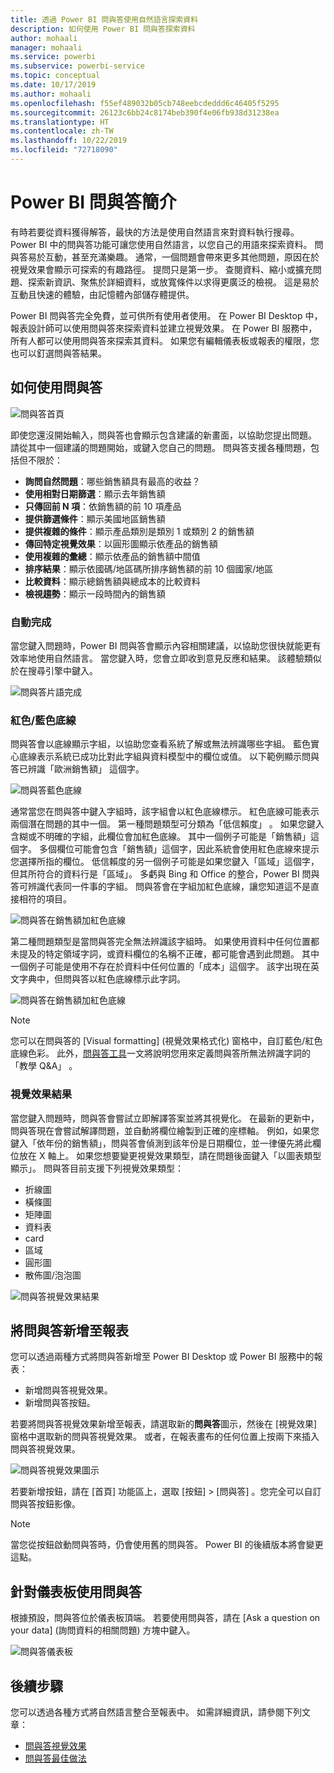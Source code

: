 ```yaml
---
title: 透過 Power BI 問與答使用自然語言探索資料
description: 如何使用 Power BI 問與答探索資料
author: mohaali
manager: mohaali
ms.service: powerbi
ms.subservice: powerbi-service
ms.topic: conceptual
ms.date: 10/17/2019
ms.author: mohaali
ms.openlocfilehash: f55ef489032b05cb748eebcdeddd6c46405f5295
ms.sourcegitcommit: 26123c6bb24c8174beb390f4e06fb938d31238ea
ms.translationtype: HT
ms.contentlocale: zh-TW
ms.lasthandoff: 10/22/2019
ms.locfileid: "72718090"
---
```

# <a name="intro-to-power-bi-qa"></a>Power BI 問與答簡介

有時若要從資料獲得解答，最快的方法是使用自然語言來對資料執行搜尋。 Power BI 中的問與答功能可讓您使用自然語言，以您自己的用語來探索資料。 問與答易於互動，甚至充滿樂趣。 通常，一個問題會帶來更多其他問題，原因在於視覺效果會顯示可探索的有趣路徑。 提問只是第一步。 查閱資料、縮小或擴充問題、探索新資訊、聚焦於詳細資料，或放寬條件以求得更廣泛的檢視。 這是易於互動且快速的體驗，由記憶體內部儲存體提供。 

Power BI 問與答完全免費，並可供所有使用者使用。 在 Power BI Desktop 中，報表設計師可以使用問與答來探索資料並建立視覺效果。 在 Power BI 服務中，所有人都可以使用問與答來探索其資料。 如果您有編輯儀表板或報表的權限，您也可以釘選問與答結果。

## <a name="how-to-use-qa"></a>如何使用問與答

![問與答首頁](media/qna-visual.png)

即使您還沒開始輸入，問與答也會顯示包含建議的新畫面，以協助您提出問題。 請從其中一個建議的問題開始，或鍵入您自己的問題。 問與答支援各種問題，包括但不限於：

- **詢問自然問題**：哪些銷售額具有最高的收益？
- **使用相對日期篩選**：顯示去年銷售額
- **只傳回前 N 項**：依銷售額的前 10 項產品
- **提供篩選條件**：顯示美國地區銷售額
- **提供複雜的條件**：顯示產品類別是類別 1 或類別 2 的銷售額
- **傳回特定視覺效果**：以圓形圖顯示依產品的銷售額
- **使用複雜的彙總**：顯示依產品的銷售額中間值
- **排序結果**：顯示依國碼/地區碼所排序銷售額的前 10 個國家/地區
- **比較資料**：顯示總銷售額與總成本的比較資料
- **檢視趨勢**：顯示一段時間內的銷售額

### <a name="autocomplete"></a>自動完成

當您鍵入問題時，Power BI 問與答會顯示內容相關建議，以協助您很快就能更有效率地使用自然語言。 當您鍵入時，您會立即收到意見反應和結果。 該體驗類似於在搜尋引擎中鍵入。

![問與答片語完成](media/qna-suggestion-phrase-completion.png)

### <a name="redblue-underlines"></a>紅色/藍色底線

問與答會以底線顯示字組，以協助您查看系統了解或無法辨識哪些字組。 藍色實心底線表示系統已成功比對此字組與資料模型中的欄位或值。 以下範例顯示問與答已辨識「歐洲銷售額」  這個字。

![問與答藍色底線](media/qna-blue-underline.png)

通常當您在問與答中鍵入字組時，該字組會以紅色底線標示。 紅色底線可能表示兩個潛在問題的其中一個。 第一種問題類型可分類為「低信賴度」  。 如果您鍵入含糊或不明確的字組，此欄位會加紅色底線。 其中一個例子可能是「銷售額」這個字。 多個欄位可能會包含「銷售額」這個字，因此系統會使用紅色底線來提示您選擇所指的欄位。 低信賴度的另一個例子可能是如果您鍵入「區域」這個字，但其所符合的資料行是「區域」。 多虧與 Bing 和 Office 的整合，Power BI 問與答可辨識代表同一件事的字組。 問與答會在字組加紅色底線，讓您知道這不是直接相符的項目。

![問與答在銷售額加紅色底線](media/qna-red-underline-sales.png)

第二種問題類型是當問與答完全無法辨識該字組時。 如果使用資料中任何位置都未提及的特定領域字詞，或資料欄位的名稱不正確，都可能會遇到此問題。 其中一個例子可能是使用不存在於資料中任何位置的「成本」這個字。 該字出現在英文字典中，但問與答以紅色底線標示此字詞。

![問與答在銷售額加紅色底線](media/qna-red-underline-costs.png)

> [!NOTE]
> 您可以在問與答的 [Visual formatting] \(視覺效果格式化\)  窗格中，自訂藍色/紅色底線色彩。 此外，[問與答工具](q-and-a-tooling-teach-q-and-a.md)一文將說明您用來定義問與答所無法辨識字詞的「教學 Q&A」  。

### <a name="visualization-results"></a>視覺效果結果

當您鍵入問題時，問與答會嘗試立即解譯答案並將其視覺化。 在最新的更新中，問與答現在會嘗試解譯問題，並自動將欄位繪製到正確的座標軸。 例如，如果您鍵入「依年份的銷售額」，問與答會偵測到該年份是日期欄位，並一律優先將此欄位放在 X 軸上。 如果您想要變更視覺效果類型，請在問題後面鍵入「以圖表類型  顯示」。 問與答目前支援下列視覺效果類型：

- 折線圖
- 橫條圖
- 矩陣圖
- 資料表
- card
- 區域
- 圓形圖
- 散佈圖/泡泡圖
 
![問與答視覺效果結果](media/qna-visual-results-date.png)

## <a name="add-qa-to-a-report"></a>將問與答新增至報表

您可以透過兩種方式將問與答新增至 Power BI Desktop 或 Power BI 服務中的報表：

- 新增問與答視覺效果。
- 新增問與答按鈕。

若要將問與答視覺效果新增至報表，請選取新的**問與答**圖示，然後在 [視覺效果] 窗格中選取新的問與答視覺效果。 或者，在報表畫布的任何位置上按兩下來插入問與答視覺效果。

![問與答視覺效果圖示](media/qna-visual-icon.png)

若要新增按鈕，請在 [首頁]  功能區上，選取 [按鈕]   > [問與答]  。您完全可以自訂問與答按鈕影像。

> [!NOTE]
> 當您從按鈕啟動問與答時，仍會使用舊的問與答。 Power BI 的後續版本將會變更這點。

## <a name="use-qa-for-dashboards"></a>針對儀表板使用問與答

根據預設，問與答位於儀表板頂端。 若要使用問與答，請在 [Ask a question on your data] \(詢問資料的相關問題\)  方塊中鍵入。

![問與答儀表板](media/qna-dashboard.png)

## <a name="next-steps"></a>後續步驟

您可以透過各種方式將自然語言整合至報表中。 如需詳細資訊，請參閱下列文章：

* [問與答視覺效果](../visuals/power-bi-visualization-q-and-a.md)
* [問與答最佳做法](q-and-a-best-practices.md)

